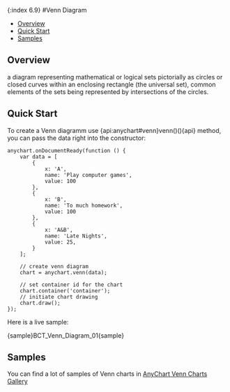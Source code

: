 {:index 6.9}
#Venn Diagram

* [Overview](#overview)
* [Quick Start](#quick_start)
* [Samples](#samples)

## Overview

a diagram representing mathematical or logical sets pictorially as circles or closed curves within an enclosing rectangle (the universal set), common elements of the sets being represented by intersections of the circles.

## Quick Start

To create a Venn diagramm use {api:anychart#venn}venn()(){api} method, you can pass the data right into the constructor:

```
anychart.onDocumentReady(function () {
    var data = [
        {
            x: 'A',
            name: 'Play computer games',
            value: 100
        },
        {
            x: 'B',
            name: 'To much homework',
            value: 100
        },
        {
            x: 'A&B',
            name: 'Late Nights',
            value: 25,
        }
    ];

    // create venn diagram
    chart = anychart.venn(data);

    // set container id for the chart
    chart.container('container');
    // initiate chart drawing
    chart.draw();
});
```

Here is a live sample:

{sample}BCT\_Venn\_Diagram\_01{sample}

## Samples

You can find a lot of samples of Venn charts in [AnyChart Venn Charts Gallery](https://www.anychart.com/products/anychart/gallery/Venn_Diagram/)
